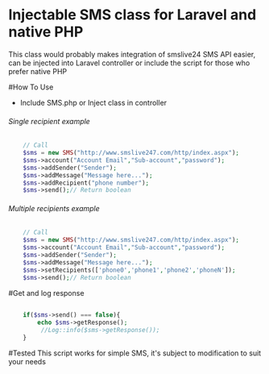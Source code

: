 # Injectable SMS class for Laravel and native PHP
This class would probably makes integration of smslive24 SMS API easier,  can be injected into Laravel controller or include the script for those who prefer native PHP


#How To Use

 - Include SMS.php or Inject class in controller


###### Single recipient example
``` php
	// Call
	$sms = new SMS("http://www.smslive247.com/http/index.aspx");
	$sms->account("Account Email","Sub-account","password");
	$sms->addSender("Sender");
	$sms->addMessage("Message here...");
	$sms->addRecipient("phone number");
	$sms->send();// Return boolean

```


###### Multiple recipients example
``` php
	// Call
	$sms = new SMS("http://www.smslive247.com/http/index.aspx");
	$sms->account("Account Email","Sub-account","password");
	$sms->addSender("Sender");
	$sms->addMessage("Message here...");
	$sms->setRecipients(['phone0','phone1','phone2','phoneN']);
	$sms->send();// Return boolean

```

#Get and log response 

``` php
	
	if($sms->send() === false){
		echo $sms->getResponse();
		 //Log::info($sms->getResponse());
	}

```

#Tested
This script works for simple SMS, it's subject to modification to suit your needs
